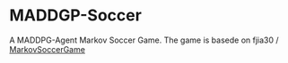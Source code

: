 # MADDGP-Soccer
A MADDPG-Agent Markov Soccer Game.
The game is basede on fjia30 / [MarkovSoccerGame](https://github.com/fjia30/MarkovSoccerGame)
